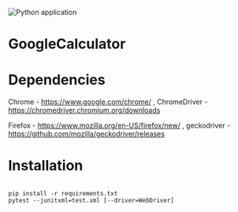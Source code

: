 ![Python application](https://github.com/omoskovko/GoogleCalculator/workflows/Python%20application/badge.svg)

# GoogleCalculator

# Dependencies
Chrome - https://www.google.com/chrome/ 
, ChromeDriver - https://chromedriver.chromium.org/downloads

Firefox - https://www.mozilla.org/en-US/firefox/new/
, geckodriver - https://github.com/mozilla/geckodriver/releases


# Installation
```

pip install -r requirements.txt
pytest --junitxml=test.xml [--driver=WebDriver]
```
